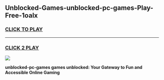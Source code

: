 
## Unblocked-Games-unblocked-pc-games-Play-Free-1oalx
<h3>
<a href="https://premium76.site?title=unblocked-pc-games&ref=10A">CLICK TO PLAY</a></h3>
<hr>

<h3>
<a href="https://premium76.site?title=unblocked-pc-games&ref=10A">CLICK 2 PLAY</a>
  
</h3>

<a href="https://premium76.site?title=unblocked-pc-games&ref=10A"><img src="https://clearcache.store/games.png"></a>


**unblocked-pc-games games unblocked: Your Gateway to Fun and Accessible Online Gaming**
